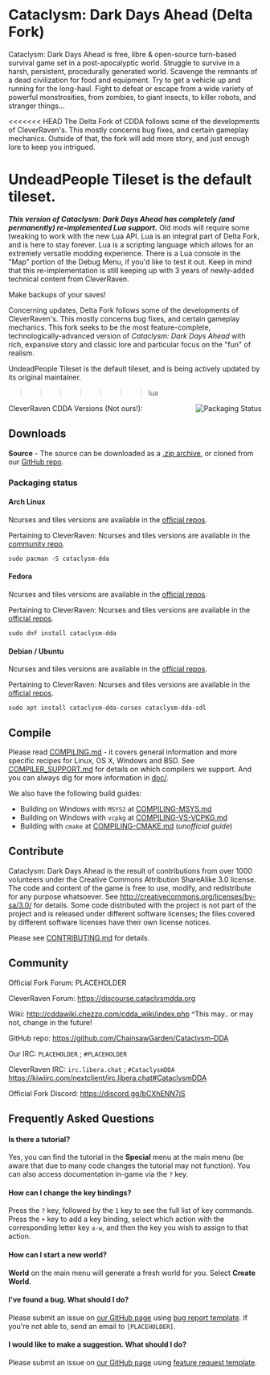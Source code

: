 # Cataclysm: Dark Days Ahead (Delta Fork)

Cataclysm: Dark Days Ahead is free, libre & open-source turn-based survival game set in a post-apocalyptic world. Struggle to survive in a harsh, persistent, procedurally generated world. Scavenge the remnants of a dead civilization for food and equipment. Try to get a vehicle up and running for the long-haul. Fight to defeat or escape from a wide variety of powerful monstrosities, from zombies, to giant insects, to killer robots, and stranger things...

<<<<<<< HEAD
The Delta Fork of CDDA follows some of the developments of CleverRaven's. This mostly concerns bug fixes, and certain gameplay mechanics.
Outside of that, the fork will add more story, and just enough lore to keep you intrigued. 

UndeadPeople Tileset is the default tileset.
=======
***This version of Cataclysm: Dark Days Ahead has completely (and permanently) re-implemented Lua support.*** Old mods will require some tweaking to work with the new Lua API. 
Lua is an integral part of Delta Fork, and is here to stay forever. Lua is a scripting language which allows for an extremely versatile modding experience. There is a Lua console in the "Map" portion of the Debug Menu, if you'd like to test it out. Keep in mind that this re-implementation is still keeping up with 3 years of newly-added technical content from CleverRaven. 

Make backups of your saves!

Concerning updates, Delta Fork follows some of the developments of CleverRaven's. This mostly concerns bug fixes, and certain gameplay mechanics.
This fork seeks to be the most feature-complete, technologically-advanced version of *Cataclysm: Dark Days Ahead* with rich, expansive story and classic lore and particular focus on the "fun" of realism.

UndeadPeople Tileset is the default tileset, and is being actively updated by its original maintainer.
>>>>>>> lua

CleverRaven CDDA Versions (Not ours!):
<a href="https://repology.org/project/cataclysm-dda/versions">
    <img src="https://repology.org/badge/vertical-allrepos/cataclysm-dda.svg" alt="Packaging Status" align="right">
</a>

## Downloads

**Source** - The source can be downloaded as a [.zip archive](https://github.com/ChainsawGarden/Cataclysm-DDA/archive/master.zip), or cloned from our [GitHub repo](https://github.com/ChainsawGarden/Cataclysm-DDA/).

### Packaging status

#### Arch Linux

Ncurses and tiles versions are available in the [official repos]().

Pertaining to CleverRaven: Ncurses and tiles versions are available in the [community repo](https://www.archlinux.org/packages/?q=cataclysm-dda).

`sudo pacman -S cataclysm-dda`

#### Fedora

Ncurses and tiles versions are available in the [official repos]().

Pertaining to CleverRaven: Ncurses and tiles versions are available in the [official repos](https://src.fedoraproject.org/rpms/cataclysm-dda).

`sudo dnf install cataclysm-dda`

#### Debian / Ubuntu

Ncurses and tiles versions are available in the [official repos]().

Pertaining to CleverRaven: Ncurses and tiles versions are available in the [official repos](https://tracker.debian.org/pkg/cataclysm-dda).

`sudo apt install cataclysm-dda-curses cataclysm-dda-sdl`

## Compile

Please read [COMPILING.md](doc/COMPILING/COMPILING.md) - it covers general information and more specific recipes for Linux, OS X, Windows and BSD. See [COMPILER_SUPPORT.md](doc/COMPILING/COMPILER_SUPPORT.md) for details on which compilers we support. And you can always dig for more information in [doc/](https://github.com/ChainsawGarden/Cataclysm-DDA/tree/master/doc).

We also have the following build guides:
* Building on Windows with `MSYS2` at [COMPILING-MSYS.md](doc/COMPILING/COMPILING-MSYS.md)
* Building on Windows with `vcpkg` at [COMPILING-VS-VCPKG.md](doc/COMPILING/COMPILING-VS-VCPKG.md)
* Building with `cmake` at [COMPILING-CMAKE.md](doc/COMPILING/COMPILING-CMAKE.md)  (*unofficial guide*)

## Contribute

Cataclysm: Dark Days Ahead is the result of contributions from over 1000 volunteers under the Creative Commons Attribution ShareAlike 3.0 license. The code and content of the game is free to use, modify, and redistribute for any purpose whatsoever. See http://creativecommons.org/licenses/by-sa/3.0/ for details.
Some code distributed with the project is not part of the project and is released under different software licenses; the files covered by different software licenses have their own license notices.

Please see [CONTRIBUTING.md](https://github.com/ChainsawGarden/Cataclysm-DDA/blob/master/.github/CONTRIBUTING.md) for details.

## Community

Official Fork Forum:
PLACEHOLDER

CleverRaven Forum:
https://discourse.cataclysmdda.org

Wiki:
http://cddawiki.chezzo.com/cdda_wiki/index.php
^This may.. or may not, change in the future!

GitHub repo:
https://github.com/ChainsawGarden/Cataclysm-DDA

Our IRC:
`PLACEHOLDER` ; `#PLACEHOLDER`

CleverRaven IRC:
`irc.libera.chat` ; `#CataclysmDDA`
https://kiwiirc.com/nextclient/irc.libera.chat#CataclysmDDA

Official Fork Discord:
https://discord.gg/bCXhENN7jS

## Frequently Asked Questions

#### Is there a tutorial?

Yes, you can find the tutorial in the **Special** menu at the main menu (be aware that due to many code changes the tutorial may not function). You can also access documentation in-game via the `?` key.

#### How can I change the key bindings?

Press the `?` key, followed by the `1` key to see the full list of key commands. Press the `+` key to add a key binding, select which action with the corresponding letter key `a-w`, and then the key you wish to assign to that action.

#### How can I start a new world?

**World** on the main menu will generate a fresh world for you. Select **Create World**.

#### I've found a bug. What should I do?

Please submit an issue on [our GitHub page](https://github.com/ChainsawGarden/Cataclysm-DDA/issues/) using [bug report template](https://github.com/ChainsawGarden/Cataclysm-DDA/issues/new?template=bug_report.md). If you're not able to, send an email to `[PLACEHOLDER]`.

#### I would like to make a suggestion. What should I do?

Please submit an issue on [our GitHub page](https://github.com/ChainsawGarden/Cataclysm-DDA/issues/) using [feature request template](https://github.com/ChainsawGarden/Cataclysm-DDA/issues/new?template=feature_request.md).
